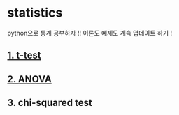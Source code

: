 # statistics
python으로 통계 공부하자 !! 이론도 예제도 계속 업데이트 하기 !

## [1. t-test](https://github.com/shp1204/statistics/blob/master/t-test.ipynb)

## [2. ANOVA](https://github.com/shp1204/statistics/blob/master/Anova.ipynb)

## 3. chi-squared test

